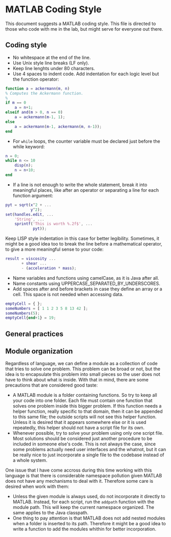 # MATLAB Coding Style

This document suggests a MATLAB coding style. This file is directed to those
who code with me in the lab, but might serve for everyone out there.

Coding style
------------

- No whitespace at the end of the line.
- Use Unix style line breaks (LF only).
- Keep line lenghts under 80 characters.
- Use 4 spaces to indent code. Add indentation for each logic level but the function operator:
``` matlab
function a = ackermann(m, n)
% Computes the Ackermann function.
%
if m == 0
    a = n+1;
elseif and(m > 0, n == 0)
    a = ackermann(m-1, 1);
else
    a = ackermann(m-1, ackermann(m, n-1));
end
```
- For `while` loops, the counter variable must be declared just before the while keyword:
``` matlab
n = 0;
while n <= 10
    disp(n);
    n = n+10;
end
```
- If a line is not enough to write the whole statement, break it into meaningful places, 
like after an operator or separating a line for each function argument:
``` matlab
pyt = sqrt(x^2 + ...
           y^2);
set(handles.edit, ...
    'String', ...
    sprintf('This is worth %.2f$', ...
            pyt));
```
Keep LISP style indentation in this case for better legibility. Sometimes, it might be a 
good idea too to break the line before a mathematical operator, to give a more meaningful
sense to your code:
``` matlab
result = viscosity ...
       + shear ...
       - (acceleration * mass);
```
- Name variables and functions using camelCase, as it is Java after all.
- Name constants using UPPERCASE_SEPARATED_BY_UNDERSCORES.
- Add spaces after and before brackets in case they define an array or a cell.
This space is not needed when accessing data.
``` matlab
emptyCell = { };
someNumbers = [ 1 1 2 3 5 8 13 42 ];
someNumbers(5);
emptyCell{end+1} = 19;
```

General practices
-----------------

<!-- TODO Add practices -->

Module organization
-------------------

Regardless of language, we can define a module as a collection of code that tries to solve one problem. This problem can be broad or not, but the idea is to encapsulate this problem into small pieces so the user does not have to think about what is inside. With that in mind, there are some precautions that are considered good taste:

- A MATLAB module is a folder containing functions. So try to keep all your code into one folder. Each file must contain one function that solves one problem inside this bigger problem. If this function needs a helper function, really specific to that domain, then it can be appended to this same file; the outside scripts will not see this helper function. Unless it is desired that it appears somewhere else or it is used repeatedly, this helper should not have a script file for its own.
- Whenever possible, try to solve your problem using only one script file. Most solutions should be considered just another procedure to be included in someone else's code. This is not always the case, since some problems actually need user interfaces and the whatnot, but it can be really nice to just incorporate a single file to the codebase instead of a whole system.

One issue that I have come accross during this time working with this language is that there is considerable namespace pollution given MATLAB does not have any mechanisms to deal with it. Therefore some care is desired when work with them:

- Unless the given module is always used, do not incorporate it directly to MATLAB. Instead, for each script, run the `addpath` function with the module path. This will keep the current namespace organized. The same applies to the Java classpath.
- One thing to pay attention is that MATLAB does not add nested modules when a folder is inserted to its path. Therefore it might be a good idea to write a function to add the modules whithin for better incorporation.

